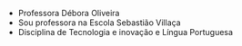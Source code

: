 - Professora Débora Oliveira
- Sou professora na Escola Sebastião Villaça
- Disciplina de Tecnologia e inovação e Língua Portuguesa

<!---
deboraoliveiraaraujo/deboraoliveiraaraujo is a ✨ special ✨ repository because its `README.md` (this file) appears on your GitHub profile.
You can click the Preview link to take a look at your changes.
--->
